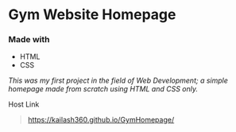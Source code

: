 # Gym Website Homepage
### Made with

- HTML 
- CSS

_This was my first project in the field of Web Development; a simple homepage made from scratch using HTML and CSS only._

Host Link 
> https://kailash360.github.io/GymHomepage/
